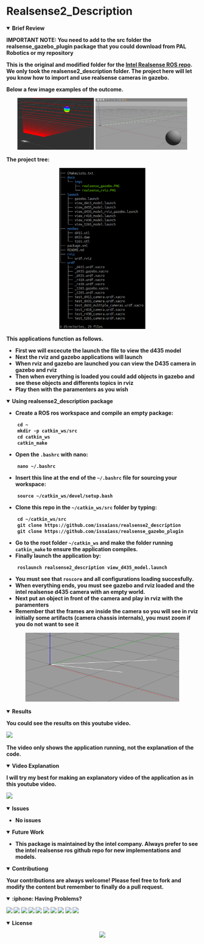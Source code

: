 # Realsense2_Description

<details open>
<summary> <b>Brief Review<b></summary>


IMPORTANT NOTE:  You need to add to the src folder the realsense_gazebo_plugin package that you could download from PAL Robotics or my repository

This is the original and modified folder for the [Intel Realsense ROS repo](https://github.com/IntelRealSense/realsense-ros).  We only took the realsense2_description folder.  The project here will let you know how to import and use realsense cameras in gazebo.

Below a few image examples of the outcome.

<p align="center">
<img src = "docs/imgs/realsense_rviz.PNG?raw=true" width="40%"/>
<img src = "docs/imgs/realsense_gazebo.PNG?raw=true" width="48%"/>
</p>

The project tree:

<p align="center">
<img src = "docs/imgs/tree.PNG?raw=true" width="45%"/>
</p>

This applications function as follows.
- First we will excecute the launch the file to view the d435 model
- Next the rviz and gazebo applications will launch
- When rviz and gazebo are launched you can view the D435 camera  in gazebo and rviz
- Then when everything is loaded you could add objects in gazebo and see these objects and differents topics in rviz
- Play then with the paramenters as you wish

</details>

<details open>
<summary> <b>Using realsense2_description package<b></summary>

- Create a ROS ros workspace and compile an empty package:
~~~
    cd ~
    mkdir -p catkin_ws/src
    cd catkin_ws
    catkin_make
~~~
- Open the `.bashrc` with nano:
~~~
    nano ~/.bashrc
~~~    
- Insert this line at the end of the `~/.bashrc` file for sourcing your workspace:
~~~
    source ~/catkin_ws/devel/setup.bash
~~~
- Clone this repo in the `~/catkin_ws/src` folder by typing:
~~~ 
    cd ~/catkin_ws/src
    git clone https://github.com/issaiass/realsense2_description
    git clone https://github.com/issaiass/realsense_gazebo_plugin
~~~
- Go to the root folder `~/catkin_ws` and make the folder running `catkin_make` to ensure the application compiles.
- Finally launch the application by:
~~~
    roslaunch realsense2_description view_d435_model.launch
~~~
- You must see that `roscore` and all configurations loading succesfully.
- When everything ends, you must see gazebo and rviz loaded and the intel realsense d435 camera with an empty world.
- Next put an object in front of the camera and play in rviz with the paramenters
- Remember that the frames are inside the camera so you will see in rviz initially some artifacts (camera chassis internals), you must zoom if you do not want to see it

<p align="center">
<img src = "docs/imgs/gazebo.PNG?raw=true" width="80%"/>
</p>


<details open>
<summary> <b>Results<b></summary>

You could see the results on this youtube video.  

<p align="center">

[<img src= "https://img.youtube.com/vi/mJILStNnYyU/0.jpg" />](https://youtu.be/mJILStNnYyU)
</p>

The video only shows the application running, not the explanation of the code.

</details>

<details open>
<summary> <b>Video Explanation<b></summary>

I will try my best for making an explanatory video of the application as in this youtube video.

<p align="center">

[<img src= "https://img.youtube.com/vi/hpUCG6K5muI/0.jpg" />](https://youtu.be/hpUCG6K5muI)

</p>

</details>

<details open>
<summary> <b>Issues<b></summary>

- No issues

</details>

<details open>
<summary> <b>Future Work<b></summary>

- This package is maintained by the intel company.  Always prefer to see the intel realsense ros github repo for new implementations and models.

</details>

<details open>
<summary> <b>Contributiong<b></summary>

Your contributions are always welcome! Please feel free to fork and modify the content but remember to finally do a pull request.

</details>

<details open>
<summary> :iphone: <b>Having Problems?<b></summary>

<p align = "center">

[<img src="https://img.shields.io/badge/linkedin-%230077B5.svg?&style=for-the-badge&logo=linkedin&logoColor=white" />](https://www.linkedin.com/in/riawa)
[<img src="https://img.shields.io/badge/telegram-2CA5E0?style=for-the-badge&logo=telegram&logoColor=white"/>](https://t.me/issaiass)
[<img src="https://img.shields.io/badge/instagram-%23E4405F.svg?&style=for-the-badge&logo=instagram&logoColor=white">](https://www.instagram.com/daqsyspty/)
[<img src="https://img.shields.io/badge/twitter-%231DA1F2.svg?&style=for-the-badge&logo=twitter&logoColor=white" />](https://twitter.com/daqsyspty) 
[<img src ="https://img.shields.io/badge/facebook-%233b5998.svg?&style=for-the-badge&logo=facebook&logoColor=white%22">](https://www.facebook.com/daqsyspty)
[<img src="https://img.shields.io/badge/linkedin-%230077B5.svg?&style=for-the-badge&logo=linkedin&logoColor=white" />](https://www.linkedin.com/in/riawe)
[<img src="https://img.shields.io/badge/tiktok-%23000000.svg?&style=for-the-badge&logo=tiktok&logoColor=white" />](https://www.linkedin.com/in/riawe)
[<img src="https://img.shields.io/badge/whatsapp-%23075e54.svg?&style=for-the-badge&logo=whatsapp&logoColor=white" />](https://wa.me/50766168542?text=Hello%20Rangel)
[<img src="https://img.shields.io/badge/hotmail-%23ffbb00.svg?&style=for-the-badge&logo=hotmail&logoColor=white" />](mailto:issaiass@hotmail.com)
[<img src="https://img.shields.io/badge/gmail-%23D14836.svg?&style=for-the-badge&logo=gmail&logoColor=white" />](mailto:riawalles@gmail.com)

</p

</details>

<details open>
<summary> <b>License<b></summary>
<p align = "center">
<img src= "https://mirrors.creativecommons.org/presskit/buttons/88x31/svg/by-sa.svg" />
</p>
</details>
